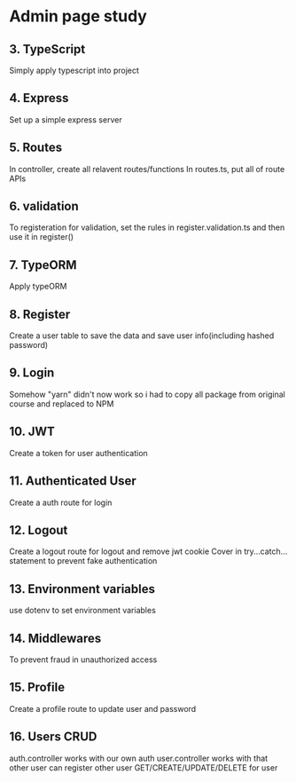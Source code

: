 # Admin page study

## 3. TypeScript
Simply apply typescript into project

## 4. Express
Set up a simple express server

## 5. Routes
In controller, create all relavent routes/functions
In routes.ts, put all of route APIs

## 6. validation
To registeration for validation, set the rules in register.validation.ts
and then use it in register() 

## 7. TypeORM
Apply typeORM

## 8. Register
Create a user table to save the data and save user info(including hashed password)

## 9. Login
Somehow "yarn" didn't now work so i had to copy all package from original course and replaced to NPM

## 10. JWT
Create a token for user authentication

## 11. Authenticated User 
Create a auth route for login

## 12. Logout 
Create a logout route for logout and remove jwt cookie
Cover in try...catch... statement to prevent fake authentication

## 13. Environment variables
use dotenv to set environment variables

## 14. Middlewares
To prevent fraud in unauthorized access

## 15. Profile
Create a profile route to update user and password

## 16. Users CRUD
auth.controller works with our own auth
user.controller works with that other user can register other user
GET/CREATE/UPDATE/DELETE for user